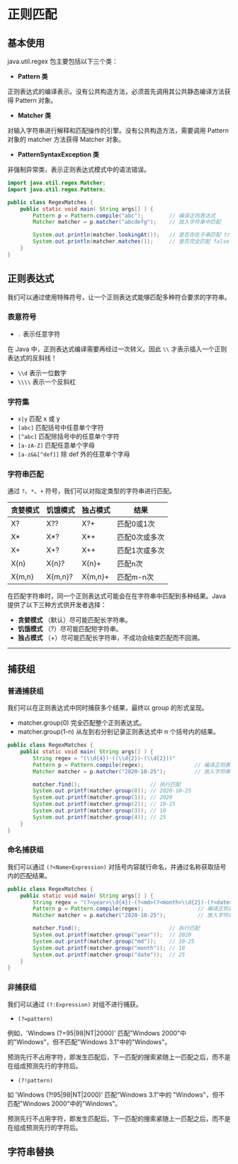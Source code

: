 # 正则匹配



## 基本使用

java.util.regex 包主要包括以下三个类：

- **Pattern 类**

正则表达式的编译表示。没有公共构造方法，必须首先调用其公共静态编译方法获得 Pattern 对象。

- **Matcher 类**

对输入字符串进行解释和匹配操作的引擎。没有公共构造方法，需要调用 Pattern 对象的 matcher 方法获得 Matcher 对象。

- **PatternSyntaxException 类**

非强制异常类，表示正则表达式模式中的语法错误。

```java
import java.util.regex.Matcher;
import java.util.regex.Pattern;

public class RegexMatches {
    public static void main( String args[] ) {
        Pattern p = Pattern.compile("abc");        // 编译正则表达式
        Matcher matcher = p.matcher("abcdefg");    // 放入字符串中匹配

        System.out.println(matcher.lookingAt());   // 是否存在子串匹配 true
        System.out.println(matcher.matches());     // 是否完全匹配 false
    }
}
```

## 正则表达式

我们可以通过使用特殊符号，让一个正则表达式能够匹配多种符合要求的字符串。

### 表意符号

- `.` 表示任意字符

在 Java 中，正则表达式编译需要再经过一次转义。因此 `\\` 才表示插入一个正则表达式的反斜线！

- `\\d` 表示一位数字
- `\\\\` 表示一个反斜杠

### 字符集

- `x|y` 匹配 x 或 y
- `[abc]`	匹配括号中任意单个字符
- `[^abc]`	匹配除括号中的任意单个字符
- `[a-zA-Z]` 匹配任意单个字母
- `[a-z&&[^def]]` 除 def 外的任意单个字母


### 字符串匹配

通过 `?`、`*`、`+` 符号，我们可以对指定类型的字符串进行匹配。

贪婪模式|饥饿模式|独占模式| 结果
-|-|-|-	
X?|X??|X?+|匹配0或1次
X*|X*?|X*+|匹配0次或多次
X+|X+?|X++|匹配1次或多次
X{n}|X{n}?|X{n}+|匹配n次
X{m,n}|X{m,n}?|X{m,n}+| 匹配m-n次

在匹配字符串时，同一个正则表达式可能会在在字符串中匹配到多种结果。Java 提供了以下三种方式供开发者选择：

- **贪婪模式** （默认）尽可能匹配长字符串。
- **饥饿模式** （?）尽可能匹配短字符串。
- **独占模式** （+）尽可能匹配长字符串，不成功会结束匹配而不回溯。


---

## 捕获组

### 普通捕获组

我们可以在正则表达式中同时捕获多个结果，最终以 group 的形式呈现。

- matcher.group(0) 完全匹配整个正则表达式。
- matcher.group(1-n) 从左到右分别记录正则表达式中 n 个括号内的结果。


```java
public class RegexMatches {
    public static void main( String args[] ) {
        String regex = "(\\d{4})-((\\d{2})-(\\d{2}))"     
        Pattern p = Pattern.compile(regex);                // 编译正则表达式
        Matcher matcher = p.matcher("2020-10-25");         // 放入字符串

        matcher.find();                      // 执行匹配
        System.out.printf(matcher.group(0)); // 2020-10-25
        System.out.printf(matcher.group(1)); // 2020
        System.out.printf(matcher.group(2)); // 10-25
        System.out.printf(matcher.group(3)); // 10
        System.out.printf(matcher.group(4)); // 25
    }
}
```

### 命名捕获组

我们可以通过 `(?<Name>Expression)` 对括号内容就行命名，并通过名称获取括号内的匹配结果。

```java
public class RegexMatches {
    public static void main( String args[] ) {
        String regex = "(?<year>\\d{4})-(?<md>(?<month>\\d{2})-(?<date>\\d{2}))"; 
        Pattern p = Pattern.compile(regex);                 // 编译正则表达式
        Matcher matcher = p.matcher("2020-10-25");          // 放入字符串中匹配

        matcher.find();                            // 执行匹配
        System.out.printf(matcher.group("year"));  // 2020
        System.out.printf(matcher.group("md"));    // 10-25
        System.out.printf(matcher.group("month")); // 10
        System.out.printf(matcher.group("date"));  // 25
    }
}
```


### 非捕获组

我们可以通过 `(?:Expression)` 对组不进行捕获。


- `(?=pattern)`

例如，'Windows (?=95|98|NT|2000)' 匹配"Windows 2000"中的"Windows"，但不匹配"Windows 3.1"中的"Windows"。

预测先行不占用字符，即发生匹配后，下一匹配的搜索紧随上一匹配之后，而不是在组成预测先行的字符后。

- `(?!pattern)`

如 'Windows (?!95|98|NT|2000)' 匹配"Windows 3.1"中的 "Windows"，但不匹配"Windows 2000"中的"Windows"。

预测先行不占用字符，即发生匹配后，下一匹配的搜索紧随上一匹配之后，而不是在组成预测先行的字符后。


## 字符串替换